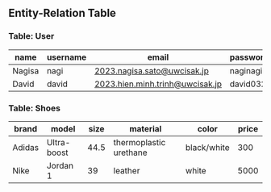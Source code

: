 ## Entity-Relation Table
### Table: User
| name   | username | email                           | password | age | gender |
|--------|----------|---------------------------------|----------|-----|--------|
| Nagisa | nagi     | 2023.nagisa.sato@uwcisak.jp     | naginagi | 17  | female |
| David  | david    | 2023.hien.minh.trinh@uwcisak.jp | david032 | 17  | male   |

### Table: Shoes
| brand  | model       | size | material               | color       | price |
|--------|-------------|------|------------------------|-------------|-------|
| Adidas | Ultra-boost | 44.5 | thermoplastic urethane | black/white | 300   |
| Nike   | Jordan 1    | 39   | leather                | white       | 5000  |
